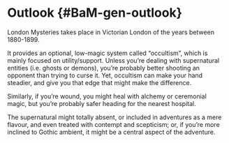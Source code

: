 # Outlook {#BaM-gen-outlook}

London Mysteries takes place in Victorian London of the years between 1880-1899.

It provides an optional, low-magic system called “occultism”, which is mainly
focused on utility/support. Unless you’re dealing with supernatural entities
(i.e. ghosts or demons), you’re probably better shooting an opponent than trying
to curse it. Yet, occultism can make your hand steadier, and give you
that edge that might make the difference.

Similarly, if you’re wound, you might heal with alchemy or ceremonial magic,
but you’re probably safer heading for the nearest hospital.

The supernatural might totally absent, or included in adventures as a mere
flavour, and even treated with contempt and scepticism; or, if you’re more
inclined to Gothic ambient, it might be a central aspect of the adventure.
